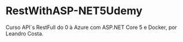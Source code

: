 # RestWithASP-NET5Udemy
Curso API´s RestFull do 0 à Azure com ASP.NET Core 5 e Docker, por Leandro Costa.
